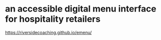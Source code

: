 # an accessible digital menu interface for hospitality retailers
https://riversidecoaching.github.io/emenu/
